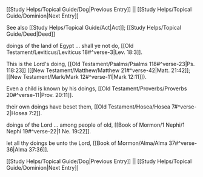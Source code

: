 [[Study Helps/Topical Guide/Dog|Previous Entry]]  ||  [[Study Helps/Topical Guide/Dominion|Next Entry]]

 See also [[Study Helps/Topical Guide/Act|Act]]; [[Study Helps/Topical Guide/Deed|Deed]]

 doings of the land of Egypt ... shall ye not do, [[Old Testament/Leviticus/Leviticus 18#^verse-3|Lev. 18:3]].

 This is the Lord's doing, [[Old Testament/Psalms/Psalms 118#^verse-23|Ps. 118:23]] ([[New Testament/Matthew/Matthew 21#^verse-42|Matt. 21:42]]; [[New Testament/Mark/Mark 12#^verse-11|Mark 12:11]]).

 Even a child is known by his doings, [[Old Testament/Proverbs/Proverbs 20#^verse-11|Prov. 20:11]].

 their own doings have beset them, [[Old Testament/Hosea/Hosea 7#^verse-2|Hosea 7:2]].

 doings of the Lord ... among people of old, [[Book of Mormon/1 Nephi/1 Nephi 19#^verse-22|1 Ne. 19:22]].

 let all thy doings be unto the Lord, [[Book of Mormon/Alma/Alma 37#^verse-36|Alma 37:36]].

[[Study Helps/Topical Guide/Dog|Previous Entry]]  ||  [[Study Helps/Topical Guide/Dominion|Next Entry]]